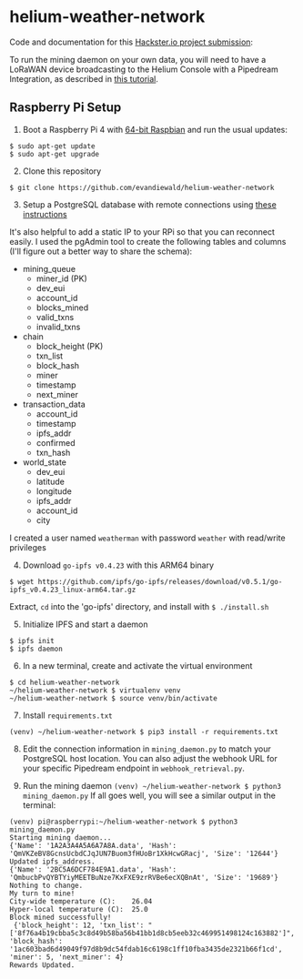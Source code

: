 # helium-weather-network
Code and documentation for this [Hackster.io project submission](https://www.hackster.io/evan-diewald/decentralized-climate-monitoring-at-the-point-of-need-95d8bb): 

To run the mining daemon on your own data, you will need to have a LoRaWAN device broadcasting to the Helium Console with a Pipedream Integration, as described in [this tutorial](https://www.hackster.io/evan-diewald/routing-sensor-data-from-helium-devices-to-google-sheets-285699).

## Raspberry Pi Setup 
1. Boot a Raspberry Pi 4 with [64-bit Raspbian](https://downloads.raspberrypi.org/raspios_arm64/images/) and run the usual updates:

```
$ sudo apt-get update
$ sudo apt-get upgrade
```
2. Clone this repository

`$ git clone https://github.com/evandiewald/helium-weather-network`

3. Setup a PostgreSQL database with remote connections using [these instructions](https://opensource.com/article/17/10/set-postgres-database-your-raspberry-pi)

It's also helpful to add a static IP to your RPi so that you can reconnect easily. I used the pgAdmin tool to create the following tables and columns (I'll figure out a better way to share the schema):
* mining_queue
  * miner_id (PK)
  * dev_eui
  * account_id
  * blocks_mined
  * valid_txns
  * invalid_txns
* chain
  * block_height (PK)
  * txn_list
  * block_hash
  * miner
  * timestamp
  * next_miner
* transaction_data
  * account_id
  * timestamp
  * ipfs_addr
  * confirmed
  * txn_hash
* world_state
  * dev_eui
  * latitude
  * longitude
  * ipfs_addr
  * account_id
  * city

I created a user named `weatherman` with password `weather` with read/write privileges

4. Download `go-ipfs v0.4.23` with this ARM64 binary

`$ wget https://github.com/ipfs/go-ipfs/releases/download/v0.5.1/go-ipfs_v0.4.23_linux-arm64.tar.gz`

Extract, `cd` into the 'go-ipfs' directory, and install with 
`$ ./install.sh`

5. Initialize IPFS and start a daemon
```
$ ipfs init
$ ipfs daemon
```
6. In a new terminal, create and activate the virtual environment
```
$ cd helium-weather-network
~/helium-weather-network $ virtualenv venv
~/helium-weather-network $ source venv/bin/activate
```

7. Install `requirements.txt`

`(venv) ~/helium-weather-network $ pip3 install -r requirements.txt`

8. Edit the connection information in `mining_daemon.py` to match your PostgreSQL host location. You can also adjust the webhook URL for your specific Pipedream endpoint in `webhook_retrieval.py`.

8. Run the mining daemon
`(venv) ~/helium-weather-network $ python3 mining_daemon.py`
If all goes well, you will see a similar output in the terminal:

```
(venv) pi@raspberrypi:~/helium-weather-network $ python3 mining_daemon.py
Starting mining daemon...
{'Name': '1A2A3A4A5A6A7A8A.data', 'Hash': 'QmVKZeBV8GcnsUcbdCJqJUN7Buom3fHUoBr1XkHcwGRacj', 'Size': '12644'}
Updated ipfs_address.
{'Name': '2BC5A6DCF784E9A1.data', 'Hash': 'QmbucbPvQYBTYiyMEETBuNze7KxFXE9zrRVBe6ecXQBnAt', 'Size': '19689'}
Nothing to change.
My turn to mine!
City-wide temperature (C):    26.04
Hyper-local temperature (C):  25.0
Block mined successfully!
 {'block_height': 12, 'txn_list': "['8f76a4b19cbba5c3c8d49b58ba56b41bb1d8cb5eeb32c469951498124c163882']", 'block_hash': '1ac603bad6d49049f97d8b9dc54fdab16c6198c1ff10fba3435de2321b66f1cd', 'miner': 5, 'next_miner': 4}
Rewards Updated.
```
